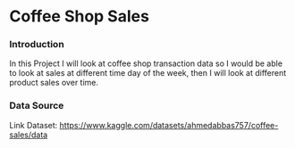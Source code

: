 # Coffee Shop Sales

### Introduction
In this Project I will look at coffee shop transaction data so I would be able to look at sales at different time day of the week, then I will look at different product sales over time. 

### Data Source

Link Dataset: https://www.kaggle.com/datasets/ahmedabbas757/coffee-sales/data



